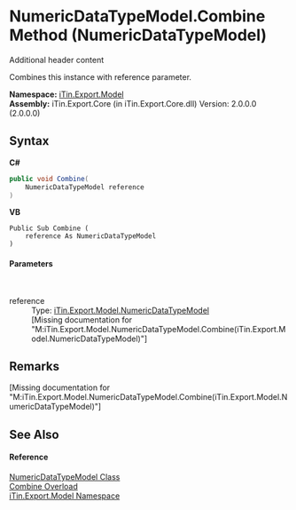 # NumericDataTypeModel.Combine Method (NumericDataTypeModel)
Additional header content 

Combines this instance with reference parameter.

**Namespace:**&nbsp;<a href="N_iTin_Export_Model">iTin.Export.Model</a><br />**Assembly:**&nbsp;iTin.Export.Core (in iTin.Export.Core.dll) Version: 2.0.0.0 (2.0.0.0)

## Syntax

**C#**<br />
``` C#
public void Combine(
	NumericDataTypeModel reference
)
```

**VB**<br />
``` VB
Public Sub Combine ( 
	reference As NumericDataTypeModel
)
```


#### Parameters
&nbsp;<dl><dt>reference</dt><dd>Type: <a href="T_iTin_Export_Model_NumericDataTypeModel">iTin.Export.Model.NumericDataTypeModel</a><br />\[Missing <param name="reference"/> documentation for "M:iTin.Export.Model.NumericDataTypeModel.Combine(iTin.Export.Model.NumericDataTypeModel)"\]</dd></dl>

## Remarks
\[Missing <remarks> documentation for "M:iTin.Export.Model.NumericDataTypeModel.Combine(iTin.Export.Model.NumericDataTypeModel)"\]

## See Also


#### Reference
<a href="T_iTin_Export_Model_NumericDataTypeModel">NumericDataTypeModel Class</a><br /><a href="Overload_iTin_Export_Model_NumericDataTypeModel_Combine">Combine Overload</a><br /><a href="N_iTin_Export_Model">iTin.Export.Model Namespace</a><br />